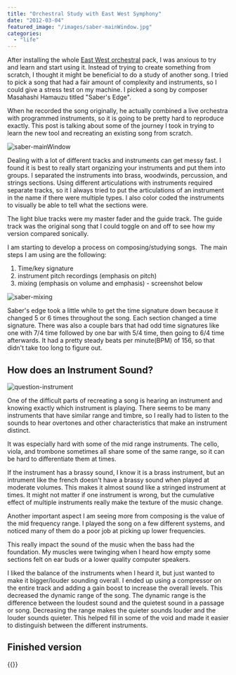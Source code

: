 ```yaml
---
title: "Orchestral Study with East West Symphony"
date: "2012-03-04"
featured_image: "/images/saber-mainWindow.jpg"
categories: 
  - "life"
---
```


After installing the whole [East West orchestral](http://www.soundsonline.com/Symphonic-Orchestra) pack, I was anxious to try and learn and start using it. Instead of trying to create something from scratch, I thought it might be beneficial to do a study of another song. I tried to pick a song that had a fair amount of complexity and instruments, so I could give a stress test on my machine. I picked a song by composer Masahashi Hamauzu titled "Saber's Edge".

When he recorded the song originally, he actually combined a live orchestra with programmed instruments, so it is going to be pretty hard to reproduce exactly. This post is talking about some of the journey I took in trying to learn the new tool and recreating an existing song from scratch.

![](/images/saber-mainWindow.jpg "saber-mainWindow")

Dealing with a lot of different tracks and instruments can get messy fast. I found it is best to really start organizing your instruments and put them into groups. I separated the instruments into brass, woodwinds, percussion, and strings sections. Using different articulations with instruments required separate tracks, so it I always tried to put the articulations of an instrument in the name if there were multiple types. I also color coded the instruments to visually be able to tell what the sections were.

The light blue tracks were my master fader and the guide track. The guide track was the original song that I could toggle on and off to see how my version compared sonically.

I am starting to develop a process on composing/studying songs.  The main steps I am using are the following:

1. Time/key signature
2. instrument pitch recordings (emphasis on pitch)
3. mixing (emphasis on volume and emphasis) - screenshot below

![](/images/saber-mixing.jpg "saber-mixing")

Saber's edge took a little while to get the time signature down because it changed 5 or 6 times throughout the song. Each section changed a time signature. There was also a couple bars that had odd time signatures like one with 7/4 time followed by one bar with 5/4 time, then going to 6/4 time afterwards. It had a pretty steady beats per minute(BPM) of 156, so that didn't take too long to figure out.

## How does an Instrument Sound?

![](/images/question-instrument.jpg "question-instrument")

One of the difficult parts of recreating a song is hearing an instrument and knowing exactly which instrument is playing. There seems to be many instruments that have similar range and timbre, so I really had to listen to the sounds to hear overtones and other characteristics that make an instrument distinct.

It was especially hard with some of the mid range instruments. The cello, viola, and trombone sometimes all share some of the same range, so it can be hard to differentiate them at times.

If the instrument has a brassy sound, I know it is a brass instrument, but an intrument like the french doesn't have a brassy sound when played at moderate volumes. This makes it almost sound like a stringed instrument at times. It might not matter if one instrument is wrong, but the cumulative effect of multiple instruments really make the texture of the music change.

Another important aspect I am seeing more from composing is the value of the mid frequency range. I played the song on a few different systems, and noticed many of them do a poor job at picking up lower frequencies.

This really impact the sound of the music when the bass had the foundation. My muscles were twinging when I heard how empty some sections felt on ear buds or a lower quality computer speakers.

I liked the balance of the instruments when I heard it, but just wanted to make it bigger/louder sounding overall. I ended up using a compressor on the entire track and adding a gain boost to increase the overall levels. This decreased the dynamic range of the song. The dynamic range is the difference between the loudest sound and the quietest sound in a passage or song. Decreasing the range makes the quieter sounds louder and the louder sounds quieter. This helped fill in some of the void and made it easier to distinguish between the different instruments.

## Finished version

{{<audio-player src="/audio/sabers-edge-study.mp3" >}}
